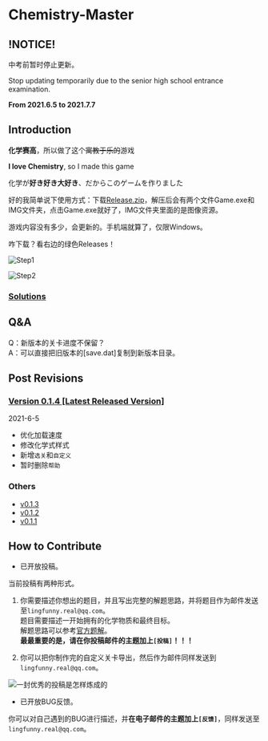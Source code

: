 # Chemistry-Master

## !NOTICE!

中考前暂时停止更新。

Stop updating temporarily due to the senior high school entrance examination.

**From 2021.6.5 to 2021.7.7**

## Introduction

**化学赛高**，所以做了这个~~寓教于乐的~~游戏

**I love Chemistry**, so I made this game

化学が**好き好き大好き**、だからこのゲームを作りました

好的我简单说下使用方式：下载[Release.zip](https://github.com/lingfunny/Chemistry-Master/releases)，解压后会有两个文件Game.exe和IMG文件夹，点击Game.exe就好了，IMG文件夹里面的是图像资源。

游戏内容没有多少，会更新的。手机端就算了，仅限Windows。

咋下载？看右边的绿色Releases！

![Step1](https://cdn.luogu.com.cn/upload/image_hosting/d43d9jfi.png)

![Step2](https://cdn.luogu.com.cn/upload/image_hosting/1e6jsiyf.png)

### [Solutions](Solutions.md)

## Q&A

Q：新版本的关卡进度不保留？\
A：可以直接把旧版本的[save.dat]复制到新版本目录。

## Post Revisions

### [Version 0.1.4 [Latest Released Version]](https://github.com/lingfunny/Chemistry-Master/releases/tag/v0.1.4)

2021-6-5

- 优化加载速度
- 修改化学式样式
- 新增`选关`和`自定义`
- 暂时删除`帮助`

### Others

- [v0.1.3](https://github.com/lingfunny/Chemistry-Master/releases/tag/v0.1.3)
- [v0.1.2](https://github.com/lingfunny/Chemistry-Master/releases/tag/v0.1.2)
- [v0.1.1](https://github.com/lingfunny/Chemistry-Master/releases/tag/v0.1.1)

## How to Contribute

- 已开放投稿。

当前投稿有两种形式。

1. 你需要描述你想出的题目，并且写出完整的解题思路，并将题目作为邮件发送至`lingfunny.real@qq.com`。\
题目需要描述一开始拥有的化学物质和最终目标。\
解题思路可以参考[官方题解](Solutions.md)。\
**最最重要的是，请在你投稿邮件的主题加上`[投稿]`！！！**

2. 你可以把你制作完的自定义关卡导出，然后作为邮件同样发送到`lingfunny.real@qq.com`。

![一封优秀的投稿是怎样炼成的](https://cdn.luogu.com.cn/upload/image_hosting/phdjf2as.png)

- 已开放BUG反馈。

你可以对自己遇到的BUG进行描述，并**在电子邮件的主题加上`[反馈]`**，同样发送至`lingfunny.real@qq.com`。
